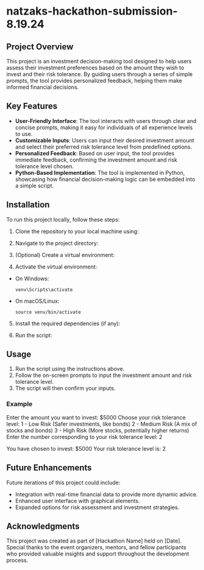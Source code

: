 # natzaks-hackathon-submission-8.19.24

## Project Overview
This project is an investment decision-making tool designed to help users assess their investment preferences based on the amount they wish to invest and their risk tolerance. By guiding users through a series of simple prompts, the tool provides personalized feedback, helping them make informed financial decisions.

## Key Features
- **User-Friendly Interface**: The tool interacts with users through clear and concise prompts, making it easy for individuals of all experience levels to use.
- **Customizable Inputs**: Users can input their desired investment amount and select their preferred risk tolerance level from predefined options.
- **Personalized Feedback**: Based on user input, the tool provides immediate feedback, confirming the investment amount and risk tolerance level chosen.
- **Python-Based Implementation**: The tool is implemented in Python, showcasing how financial decision-making logic can be embedded into a simple script.

## Installation

To run this project locally, follow these steps:

1. Clone the repository to your local machine using:

2. Navigate to the project directory:

3. (Optional) Create a virtual environment:

4. Activate the virtual environment:
- On Windows:
  ```
  venv\Scripts\activate
  ```
- On macOS/Linux:
  ```
  source venv/bin/activate
  ```

5. Install the required dependencies (if any):

6. Run the script:

## Usage

1. Run the script using the instructions above.
2. Follow the on-screen prompts to input the investment amount and risk tolerance level.
3. The script will then confirm your inputs.

### Example
Enter the amount you want to invest: $5000
Choose your risk tolerance level:
1 - Low Risk (Safer investments, like bonds)
2 - Medium Risk (A mix of stocks and bonds)
3 - High Risk (More stocks, potentially higher returns)
Enter the number corresponding to your risk tolerance level: 2

You have chosen to invest: $5000
Your risk tolerance level is: 2

## Future Enhancements
Future iterations of this project could include:
- Integration with real-time financial data to provide more dynamic advice.
- Enhanced user interface with graphical elements.
- Expanded options for risk assessment and investment strategies.

## Acknowledgments
This project was created as part of [Hackathon Name] held on [Date]. Special thanks to the event organizers, mentors, and fellow participants who provided valuable insights and support throughout the development process.

